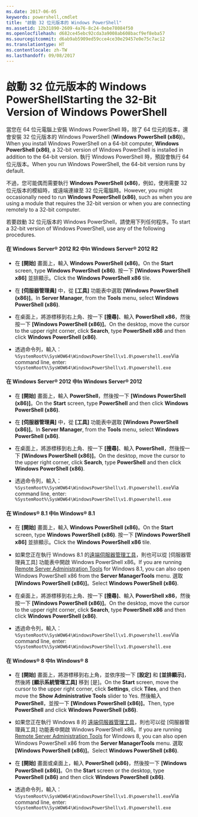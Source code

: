 ```yaml
---
ms.date: 2017-06-05
keywords: powershell,cmdlet
title: "啟動 32 位元版本的 Windows PowerShell"
ms.assetid: 12b31890-2609-4a76-8c24-0ebe78084f50
ms.openlocfilehash: d682ce45ebc92cda3a9008ab608bacf9ef8eba57
ms.sourcegitcommit: d6ab9ab5909ed59cce4ce30e29457e0e75c7ac12
ms.translationtype: HT
ms.contentlocale: zh-TW
ms.lasthandoff: 09/08/2017
---
```

# <a name="starting-the-32-bit-version-of-windows-powershell"></a><span data-ttu-id="846ce-103">啟動 32 位元版本的 Windows PowerShell</span><span class="sxs-lookup"><span data-stu-id="846ce-103">Starting the 32-Bit Version of Windows PowerShell</span></span>
<span data-ttu-id="846ce-104">當您在 64 位元電腦上安裝 Windows PowerShell 時，除了 64 位元的版本，還會安裝 32 位元版本的 Windows PowerShell (**Windows PowerShell (x86)**)。</span><span class="sxs-lookup"><span data-stu-id="846ce-104">When you install Windows PowerShell on a 64-bit computer, **Windows PowerShell (x86)**, a 32-bit version of Windows PowerShell is installed in addition to the 64-bit version.</span></span> <span data-ttu-id="846ce-105">執行 Windows PowerShell 時，預設會執行 64 位元版本。</span><span class="sxs-lookup"><span data-stu-id="846ce-105">When you run Windows PowerShell, the 64-bit version runs by default.</span></span>

<span data-ttu-id="846ce-106">不過，您可能偶而需要執行 **Windows PowerShell (x86)**，例如，使用需要 32 位元版本的模組時，或遠端連線至 32 位元電腦時。</span><span class="sxs-lookup"><span data-stu-id="846ce-106">However, you might occasionally need to run **Windows PowerShell (x86)**, such as when you are using a module that requires the 32-bit version or when you are connecting remotely to a 32-bit computer.</span></span>

<span data-ttu-id="846ce-107">若要啟動 32 位元版本的 Windows PowerShell，請使用下列任何程序。</span><span class="sxs-lookup"><span data-stu-id="846ce-107">To start a 32-bit version of Windows PowerShell, use any of the following procedures.</span></span>

#### <a name="in-windows-server-2012-r2"></a><span data-ttu-id="846ce-108">在 Windows Server® 2012 R2 中</span><span class="sxs-lookup"><span data-stu-id="846ce-108">In Windows Server® 2012 R2</span></span>

- <span data-ttu-id="846ce-109">在 **[開始]** 畫面上，輸入 **Windows PowerShell (x86)**。</span><span class="sxs-lookup"><span data-stu-id="846ce-109">On the **Start** screen, type **Windows PowerShell (x86)**.</span></span> <span data-ttu-id="846ce-110">按一下 **[Windows PowerShell x86]** 並排顯示。</span><span class="sxs-lookup"><span data-stu-id="846ce-110">Click the **Windows PowerShell x86** tile.</span></span>

- <span data-ttu-id="846ce-111">在 **[伺服器管理員]** 中，從 **[工具]** 功能表中選取 **[Windows PowerShell (x86)]**。</span><span class="sxs-lookup"><span data-stu-id="846ce-111">In **Server Manager**, from the **Tools** menu, select **Windows PowerShell (x86)**.</span></span>

- <span data-ttu-id="846ce-112">在桌面上，將游標移到右上角、按一下 **[搜尋]**、輸入 **PowerShell x86**，然後按一下 **[Windows PowerShell (x86)]**。</span><span class="sxs-lookup"><span data-stu-id="846ce-112">On the desktop, move the cursor to the upper right corner, click **Search**, type **PowerShell x86** and then click **Windows PowerShell (x86)**.</span></span>

- <span data-ttu-id="846ce-113">透過命令列，輸入：`%SystemRoot%\SysWOW64\WindowsPowerShell\v1.0\powershell.exe`</span><span class="sxs-lookup"><span data-stu-id="846ce-113">Via command line, enter: `%SystemRoot%\SysWOW64\WindowsPowerShell\v1.0\powershell.exe`</span></span>

#### <a name="in-windows-server-2012"></a><span data-ttu-id="846ce-114">在 Windows Server® 2012 中</span><span class="sxs-lookup"><span data-stu-id="846ce-114">In Windows Server® 2012</span></span>

- <span data-ttu-id="846ce-115">在 **[開始]** 畫面上，輸入 **PowerShell**，然後按一下 **[Windows PowerShell (x86)]**。</span><span class="sxs-lookup"><span data-stu-id="846ce-115">On the **Start** screen, type **PowerShell** and then click **Windows PowerShell (x86)**.</span></span>

- <span data-ttu-id="846ce-116">在 **[伺服器管理員]** 中，從 **[工具]** 功能表中選取 **[Windows PowerShell (x86)]**。</span><span class="sxs-lookup"><span data-stu-id="846ce-116">In **Server Manager**, from the **Tools** menu, select **Windows PowerShell (x86)**.</span></span>

- <span data-ttu-id="846ce-117">在桌面上，將游標移到右上角、按一下 **[搜尋]**、輸入 **PowerShell**，然後按一下 **[Windows PowerShell (x86)]**。</span><span class="sxs-lookup"><span data-stu-id="846ce-117">On the desktop, move the cursor to the upper right corner, click **Search**, type **PowerShell** and then click **Windows PowerShell (x86)**.</span></span>

- <span data-ttu-id="846ce-118">透過命令列，輸入：`%SystemRoot%\SysWOW64\WindowsPowerShell\v1.0\powershell.exe`</span><span class="sxs-lookup"><span data-stu-id="846ce-118">Via command line, enter: `%SystemRoot%\SysWOW64\WindowsPowerShell\v1.0\powershell.exe`</span></span>

#### <a name="in-windows-81"></a><span data-ttu-id="846ce-119">在 Windows® 8.1 中</span><span class="sxs-lookup"><span data-stu-id="846ce-119">In Windows® 8.1</span></span>

- <span data-ttu-id="846ce-120">在 **[開始]** 畫面上，輸入 **Windows PowerShell (x86)**。</span><span class="sxs-lookup"><span data-stu-id="846ce-120">On the **Start** screen, type **Windows PowerShell (x86)**.</span></span> <span data-ttu-id="846ce-121">按一下 **[Windows PowerShell x86]** 並排顯示。</span><span class="sxs-lookup"><span data-stu-id="846ce-121">Click the **Windows PowerShell x86** tile.</span></span>

- <span data-ttu-id="846ce-122">如果您正在執行 Windows 8.1 的[遠端伺服器管理工具](http://go.microsoft.com/fwlink/?LinkID=304145)，則也可以從 [伺服器管理員工具] 功能表中開啟 Windows PowerShell x86。</span><span class="sxs-lookup"><span data-stu-id="846ce-122">If you are running [Remote Server Administration Tools](http://go.microsoft.com/fwlink/?LinkID=304145) for Windows 8.1, you can also open Windows PowerShell x86 from the **Server ManagerTools** menu.</span></span> <span data-ttu-id="846ce-123">選取 **[Windows PowerShell (x86)]**。</span><span class="sxs-lookup"><span data-stu-id="846ce-123">Select **Windows PowerShell (x86)**.</span></span>

- <span data-ttu-id="846ce-124">在桌面上，將游標移到右上角、按一下 **[搜尋]**、輸入 **PowerShell x86**，然後按一下 **[Windows PowerShell (x86)]**。</span><span class="sxs-lookup"><span data-stu-id="846ce-124">On the desktop, move the cursor to the upper right corner, click **Search**, type **PowerShell x86** and then click **Windows PowerShell (x86)**.</span></span>
   
- <span data-ttu-id="846ce-125">透過命令列，輸入：`%SystemRoot%\SysWOW64\WindowsPowerShell\v1.0\powershell.exe`</span><span class="sxs-lookup"><span data-stu-id="846ce-125">Via command line, enter: `%SystemRoot%\SysWOW64\WindowsPowerShell\v1.0\powershell.exe`</span></span>

#### <a name="in-windows-8"></a><span data-ttu-id="846ce-126">在 Windows® 8 中</span><span class="sxs-lookup"><span data-stu-id="846ce-126">In Windows® 8</span></span>

- <span data-ttu-id="846ce-127">在 **[開始]** 畫面上，將游標移到右上角，並依序按一下 **[設定]** 和 **[並排顯示]**，然後將 **[顯示系統管理工具]** 移到 [是]。</span><span class="sxs-lookup"><span data-stu-id="846ce-127">On the **Start** screen, move the cursor to the upper right corner, click **Settings**, click **Tiles**, and then move the **Show Administrative Tools** slider to Yes.</span></span> <span data-ttu-id="846ce-128">然後輸入 **PowerShell**，並按一下 **[Windows PowerShell (x86)]**。</span><span class="sxs-lookup"><span data-stu-id="846ce-128">Then, type **PowerShell** and click **Windows PowerShell (x86)**.</span></span>

- <span data-ttu-id="846ce-129">如果您正在執行 Windows 8 的 [遠端伺服器管理工具](http://www.microsoft.com/download/details.aspx?id=28972)，則也可以從 [伺服器管理員工具] 功能表中開啟 Windows PowerShell x86。</span><span class="sxs-lookup"><span data-stu-id="846ce-129">If you are running [Remote Server Administration Tools](http://www.microsoft.com/download/details.aspx?id=28972) for Windows 8, you can also open Windows PowerShell x86 from the **Server ManagerTools** menu.</span></span> <span data-ttu-id="846ce-130">選取 **[Windows PowerShell (x86)]**。</span><span class="sxs-lookup"><span data-stu-id="846ce-130">Select **Windows PowerShell (x86)**.</span></span>

- <span data-ttu-id="846ce-131">在 **[開始]** 畫面或桌面上，輸入 **PowerShell (x86)**，然後按一下 **[Windows PowerShell (x86)]**。</span><span class="sxs-lookup"><span data-stu-id="846ce-131">On the **Start** screen or the desktop, type **PowerShell (x86)** and then click **Windows PowerShell (x86)**.</span></span>

- <span data-ttu-id="846ce-132">透過命令列，輸入：`%SystemRoot%\SysWOW64\WindowsPowerShell\v1.0\powershell.exe`</span><span class="sxs-lookup"><span data-stu-id="846ce-132">Via command line, enter: `%SystemRoot%\SysWOW64\WindowsPowerShell\v1.0\powershell.exe`</span></span>

